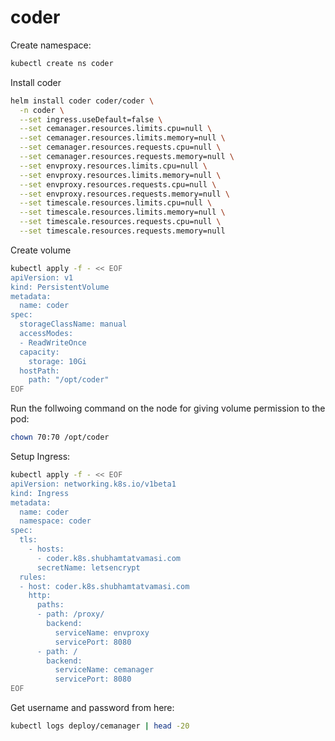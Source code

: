 # coder

Create namespace:
```bash
kubectl create ns coder
```

Install coder
```bash
helm install coder coder/coder \
  -n coder \
  --set ingress.useDefault=false \
  --set cemanager.resources.limits.cpu=null \
  --set cemanager.resources.limits.memory=null \
  --set cemanager.resources.requests.cpu=null \
  --set cemanager.resources.requests.memory=null \
  --set envproxy.resources.limits.cpu=null \
  --set envproxy.resources.limits.memory=null \
  --set envproxy.resources.requests.cpu=null \
  --set envproxy.resources.requests.memory=null \
  --set timescale.resources.limits.cpu=null \
  --set timescale.resources.limits.memory=null \
  --set timescale.resources.requests.cpu=null \
  --set timescale.resources.requests.memory=null
```

Create volume
```bash
kubectl apply -f - << EOF
apiVersion: v1
kind: PersistentVolume
metadata:
  name: coder
spec:
  storageClassName: manual
  accessModes:
  - ReadWriteOnce
  capacity:
    storage: 10Gi
  hostPath:
    path: "/opt/coder"
EOF
```

Run the follwoing command on the node for giving volume permission to the pod:
```bash
chown 70:70 /opt/coder
```

Setup Ingress:
```bash
kubectl apply -f - << EOF
apiVersion: networking.k8s.io/v1beta1
kind: Ingress
metadata:
  name: coder
  namespace: coder
spec:
  tls:
    - hosts:
      - coder.k8s.shubhamtatvamasi.com
      secretName: letsencrypt
  rules:
  - host: coder.k8s.shubhamtatvamasi.com
    http:
      paths:
      - path: /proxy/
        backend:
          serviceName: envproxy
          servicePort: 8080
      - path: /
        backend:
          serviceName: cemanager
          servicePort: 8080
EOF
```

Get username and password from here:
```bash
kubectl logs deploy/cemanager | head -20
```
